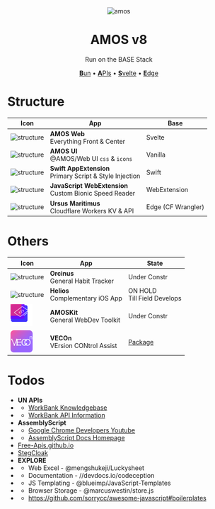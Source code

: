 <div align="center">
<img src="https://api.nukes.in/cms/icon?name=amos:amos.svg" alt="amos" width="300px" height="300px"/>
<h1>AMOS v8</h1>
<div>Run on the BASE Stack <br>

[**B**un](http://bun.sh/) &bullet;
[**A**PIs](https://www.ibm.com/cloud/learn/rest-apis) &bullet;
[**S**velte](https://svelte.dev) &bullet;
[**E**dge](https://workers.cloudflare.com)

</div>
</div>

# Structure

| Icon         | App                   | Base |
| ------------- | ----------------------- |--|
| <img src="https://api.nukes.in/cms/icon?name=amos:cmos.svg" alt="structure" width="50px" height="50px"/>        | **AMOS Web**<br>Everything Front & Center | Svelte|
| <img src="https://api.nukes.in/cms/icon?name=amos:ui.svg" alt="structure" width="50px" height="50px"/>        | **AMOS UI**<br>@AMOS/Web UI `css` & `icons` | Vanilla |
| <img src="https://api.nukes.in/cms/icon?name=amos:x10.svg" alt="structure" width="50px" height="50px"/>        | **Swift AppExtension**<br>Primary Script & Style Injection | Swift |
| <img src="https://api.nukes.in/cms/icon?name=amos:x10sn.svg" alt="structure" width="50px" height="50px"/>         | **JavaScript WebExtension**<br>Custom Bionic Speed Reader |  WebExtension|
| <img src="https://api.nukes.in/cms/icon?name=amos:ursus.svg" alt="structure" width="50px" height="50px"/>         | **Ursus Maritimus**<br>Cloudflare Workers KV & API |  Edge (CF Wrangler)|

# Others

| Icon         | App                   | State|
| ------------- | ----------------------- |-----------------|
| <img src="https://api.nukes.in/cms/icon?name=amos:orcinus.svg" alt="structure" width="50px" height="50px"/>         | **Orcinus**<br>General Habit Tracker |  Under Constr |
| <img src="https://api.nukes.in/cms/icon?name=amos:helios.svg" alt="structure" width="50px" height="50px"/>         | **Helios**<br>Complementary iOS App |  ON HOLD <br> Till Field Develops |
| <img src="https://raw.githubusercontent.com/AutoMetaOS/Toolkit/main/static/AMKit.svg" alt="structure" width="50px" height="50px"/>         | **AMOSKit**<br>General WebDev  Toolkit | Under Constr |
| <img src="https://raw.githubusercontent.com/AutoMetaOS/vecon/main/shared/icon.svg" alt="structure" width="50px" height="50px"/>         | **VECOn**<br>VErsion CONtrol Assist | [Package](https://www.npmjs.com/package/vecon) |


# Todos
- **UN APIs**
- - [WorkBank Knowledgebase](https://datahelpdesk.worldbank.org/knowledgebase/articles/)
- - [WorkBank API Information](https://datahelpdesk.worldbank.org/knowledgebase/topics/125589-developer-information)
- **AssemblyScript**
- - [Google Chrome Developers Youtube](https://www.youtube.com/watch?v=u0Jgz6QVJqg)
- - [AssemblyScript Docs Homepage](https://www.assemblyscript.org/introduction.html)
- [Free-Apis.github.io](https://free-apis.github.io/#/categories)
- [StegCloak](https://github.com/KuroLabs/stegcloak)
- **EXPLORE**
- - Web Excel - @mengshukeji/Luckysheet
- - Documentation - //devdocs.io/codeception
- - JS Templating - @blueimp/JavaScript-Templates
- - Browser Storage - @marcuswestin/store.js
- - https://github.com/sorrycc/awesome-javascript#boilerplates